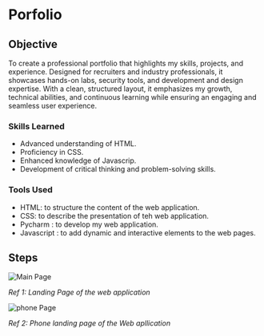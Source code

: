 # Porfolio

## Objective

To create a professional portfolio that highlights my skills, projects, and experience. 
Designed for recruiters and industry professionals, it showcases hands-on labs, security tools, 
and development and design expertise. With a clean, structured layout, it emphasizes my growth, 
technical abilities, and continuous learning while ensuring an engaging and seamless user experience.

### Skills Learned

- Advanced understanding of HTML.
- Proficiency in CSS.
- Enhanced knowledge of Javascrip.
- Development of critical thinking and problem-solving skills.

### Tools Used

- HTML: to structure the content of the web application.
- CSS: to describe the presentation of teh web application.
- Pycharm : to develop my web application.
- Javascript : to add dynamic and interactive elements to the web pages.

## Steps

![Main Page](https://github.com/user-attachments/assets/4c3846a6-de09-4857-ae84-0907bc462553)


*Ref 1: Landing Page of the web application*

![phone Page](https://github.com/user-attachments/assets/3d645c3b-b353-4cf0-a529-24761e2acd6b)

*Ref 2: Phone landing page of the Web apllication*
